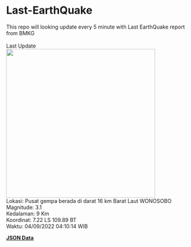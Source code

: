 # Last-EarthQuake
This repo will looking update every 5 minute with Last EarthQuake report from BMKG
<br>
<br>
Last Update
<br>
<img src="https://ews.bmkg.go.id/TEWS/data/20220904041014.mmi.jpg" width="400"/>
<br>
Lokasi: Pusat gempa berada di darat 16 km Barat Laut WONOSOBO <br>
Magnitude: 3.1 <br>
Kedalaman: 9 Km <br>
Koordinat: 7.22 LS 109.89 BT <br>
Waktu: 04/09/2022 04:10:14 WIB <br>

<a href="./data/data.json">**JSON Data**</a>
